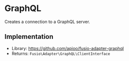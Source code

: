 
# GraphQL

Creates a connection to a GraphQL server.

## Implementation

* Library: https://github.com/apioo/fusio-adapter-graphql
* Returns: `Fusio\Adapter\GraphQL\ClientInterface`
